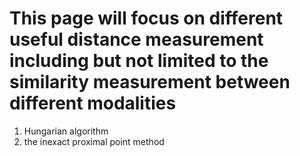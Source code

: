# This page will focus on different useful distance measurement including but not limited to the similarity measurement between different modalities

1. Hungarian algorithm  
2. the inexact proximal point method 
